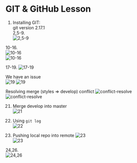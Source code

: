 **GIT & GitHub Lesson**
=======================

1. Installing GIT:  
	git version 2.17.1  
2,5-9.  
![2,5-9](./screenshots_1/2020-12-13_010243.jpg)  

10-16.  
![10-16](./screenshots_1/2020-12-13_010635.jpg)  
![10-16](./screenshots_1/2020-12-13_011125.jpg)  

17-19. 
![17-19](./screenshots_1/2020-12-13_011836.jpg)  

We have an issue  
![19](./screenshots_1/2020-12-13_193802.jpg)
![19](./screenshots_1/2020-12-13_193943.jpg)

Resolving merge (styles => develop) conflict 
![conflict-resolve](./screenshots_1/2020-12-13_194108.jpg)
![conflict-resolve](./screenshots_1/2020-12-13_194422.jpg)  

21.  Merge develop into master  
![21](./screenshots_1/2020-12-13_194821.jpg)  

22. Using `git log`  
![22](./screenshots_1/2020-12-13_195151.jpg)  

23. Pushing local repo into remote
![23](./screenshots_1/2020-12-13_195309.jpg)  
![23](./screenshots_1/2020-12-13_195528.jpg)  

24,26.  
![24,26](./screenshots_1/2020-12-13_201759.jpg)  


